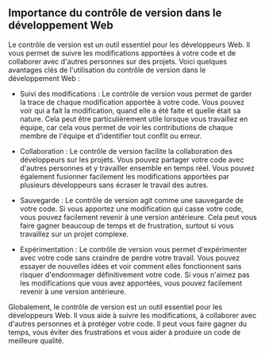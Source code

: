 ## Importance du contrôle de version dans le développement Web

Le contrôle de version est un outil essentiel pour les développeurs Web. Il vous permet de suivre les modifications apportées à votre code et de collaborer avec d'autres personnes sur des projets. Voici quelques avantages clés de l'utilisation du contrôle de version dans le développement Web :

- Suivi des modifications : Le contrôle de version vous permet de garder la trace de chaque modification apportée à votre code. Vous pouvez voir qui a fait la modification, quand elle a été faite et quelle était sa nature. Cela peut être particulièrement utile lorsque vous travaillez en équipe, car cela vous permet de voir les contributions de chaque membre de l'équipe et d'identifier tout conflit ou erreur.

- Collaboration : Le contrôle de version facilite la collaboration des développeurs sur les projets. Vous pouvez partager votre code avec d'autres personnes et y travailler ensemble en temps réel. Vous pouvez également fusionner facilement les modifications apportées par plusieurs développeurs sans écraser le travail des autres.

- Sauvegarde : Le contrôle de version agit comme une sauvegarde de votre code. Si vous apportez une modification qui casse votre code, vous pouvez facilement revenir à une version antérieure. Cela peut vous faire gagner beaucoup de temps et de frustration, surtout si vous travaillez sur un projet complexe.

- Expérimentation : Le contrôle de version vous permet d'expérimenter avec votre code sans craindre de perdre votre travail. Vous pouvez essayer de nouvelles idées et voir comment elles fonctionnent sans risquer d'endommager définitivement votre code. Si vous n'aimez pas les modifications que vous avez apportées, vous pouvez facilement revenir à une version antérieure.

Globalement, le contrôle de version est un outil essentiel pour les développeurs Web. Il vous aide à suivre les modifications, à collaborer avec d'autres personnes et à protéger votre code. Il peut vous faire gagner du temps, vous éviter des frustrations et vous aider à produire un code de meilleure qualité.